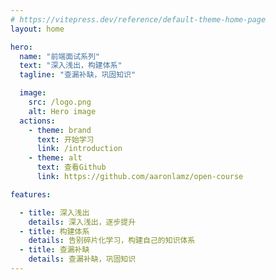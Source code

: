 ```yaml
---
# https://vitepress.dev/reference/default-theme-home-page
layout: home

hero:
  name: "前端面试系列"
  text: "深入浅出，构建体系"
  tagline: "查漏补缺，巩固知识"

  image:
    src: /logo.png
    alt: Hero image
  actions:
    - theme: brand
      text: 开始学习
      link: /introduction
    - theme: alt
      text: 查看Github
      link: https://github.com/aaronlamz/open-course

features:

  - title: 深入浅出
    details: 深入浅出，逐步提升
  - title: 构建体系
    details: 告别碎片化学习，构建自己的知识体系
  - title: 查漏补缺
    details: 查漏补缺，巩固知识
---
```


